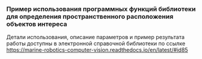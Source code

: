 ### Пример использования программных функций библиотеки для определения пространственного расположения объектов интереса
Детали использования, описание параметров и пример результата работы доступны в электронной справочной библиотеки по ссылке https://marine-robotics-computer-vision.readthedocs.io/en/latest/#id85